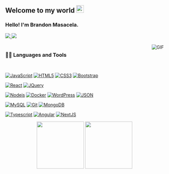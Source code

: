 ## Welcome to my world <img src="https://github.com/TheDudeThatCode/TheDudeThatCode/blob/master/Assets/Earth.gif" width="24px">

### Hello! I'm Brandon Masacela.

<a target="_blank" href="https://www.linkedin.com/in/brandon-masacela-a1415b220/">
  <img src="https://img.shields.io/badge/-LinkedIn-0077B5?style=for-the-badge&logo=Linkedin&logoColor=white" />
</a>

<a target="_blank" href="masacelabrandon@gmail.com">
  <img src="https://img.shields.io/badge/-Gmail-D14836?style=for-the-badge&logo=Gmail&logoColor=white" />
</a>

<br />
<br />

  <img align="right" alt="GIF" src="https://media3.giphy.com/media/v1.Y2lkPTc5MGI3NjExNGM3N29pbzV2bGl5aWxxcTE3ZHRpZnBuem4zNWxsaGlhMW11YTBmNCZlcD12MV9pbnRlcm5hbF9naWZfYnlfaWQmY3Q9Zw/l5IcRY8ZIR6yQ/giphy.gif" />
  
### 👨‍💻 Languages and Tools

<br />

[![JavaScript](https://img.shields.io/badge/-JavaScript-black?style=flat&logo=javascript&link=https://github.com/BrandonMasacela)](https://github.com/BrandonMasacela) 
[![HTML5](https://img.shields.io/badge/-HTML5-E34F26?style=flat&logo=html5&logoColor=white&link=https://github.com/BrandonMasacela)](https://github.com/BrandonMasacela) 
[![CSS3](https://img.shields.io/badge/-CSS3-1572B6?style=flat&logo=css3&link=https://github.com/BrandonMasacela)](https://github.com/BrandonMasacela) 
[![Bootstrap](https://img.shields.io/badge/-Bootstrap-563D7C?style=flat&logo=bootstrap&link=https://github.com/BrandonMasacela)](https://github.com/BrandonMasacela) 

[![React](https://img.shields.io/badge/-React-black?style=flat&logo=react&link=https://github.com/BrandonMasacela)](https://github.com/BrandonMasacela) 
[![JQuery](https://img.shields.io/badge/-JQuery-blue?style=flat&logo=jquery&link=https://github.com/BrandonMasacela)](https://github.com/BrandonMasacela) 

[![Nodejs](https://img.shields.io/badge/-Nodejs-green?style=flat&logo=Node.js&link=https://github.com/BrandonMasacela)](https://github.com/BrandonMasacela) 
[![Docker](https://img.shields.io/badge/-Docker-black?style=flat&logo=docker&link=https://github.com/BrandonMasacela)](https://github.com/BrandonMasacela) 
[![WordPress](https://img.shields.io/badge/-WordPress-blue?style=flat&logo=wordpress&link=https://github.com/BrandonMasacela)](https://github.com/BrandonMasacela) 
[![JSON](https://img.shields.io/badge/-json-02569B?style=flat&logo=json&link=https://github.com/BrandonMasacela)](https://github.com/BrandonMasacela)

[![MySQL](https://img.shields.io/badge/-MySQL-black?style=flat&logo=mysql&link=https://github.com/BrandonMasacela)](https://github.com/BrandonMasacela)
[![Git](https://img.shields.io/badge/-Git-black?style=flat&logo=git&link=https://github.com/BrandonMasacela)](https://github.com/BrandonMasacela) 
[![MongoDB](https://img.shields.io/badge/-MongoDB-FCA121?style=flat&logo=mongodb&link=https://github.com/BrandonMasacela)](https://gitlab.com/BrandonMasacela) 

[![Typescript](https://img.shields.io/badge/-TypeScript-white?style=flat&logo=typescript&link=https://github.com/BrandonMasacela)](https://github.com/BrandonMasacela)
[![Angular](https://img.shields.io/badge/-Angular-red?style=flat&logo=angular&link=https://github.com/BrandonMasacela)](https://github.com/BrandonMasacela) 
[![NextJS](https://img.shields.io/badge/-NextJS-black?style=flat&logo=nextjs&link=https://github.com/BrandonMasacela)](https://github.com/BrandonMasacela)

<p align= "center">
  <img height= "150" src="https://github-readme-stats.vercel.app/api?username=BrandonMasacela&theme=react&show_icons=true&include_all_commits=true" />
  <img height= "150" src="https://github-readme-stats.vercel.app/api/top-langs/?username=BrandonMasacela&theme=react&layout=compact" />
</p>
